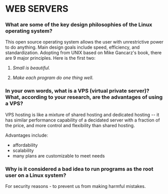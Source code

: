 # WEB SERVERS

### What are some of the key design philosophies of the Linux operating system?

This open source operating system allows the user with unrestrictive power to do anything. Main design goals include speed, efficiency, and standardization. Adopting from UNIX based on Mike Gancarz's book, there are 9 major principles. Here is the first two:

1. *Small is beautiful.*

2. *Make each program do one thing well.*

### In your own words, what is a VPS (virtual private server)? What, according to your research, are the advantages of using a VPS?

VPS hosting is like a mixture of shared hosting and dedicated hosting -- it has similar performance capability of a decidated server with a fraction of the price, and more control and flexibility than shared hosting.

Advantages include:

- affordability
- scalability
- many plans are customizable to meet needs

### Why is it considered a bad idea to run programs as the root user on a Linux system?

For security reasons - to prevent us from making harmful mistakes.